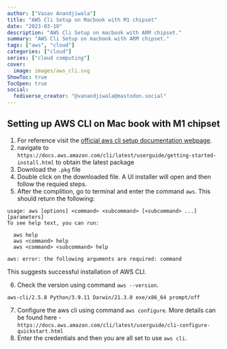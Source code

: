 ```yaml
---
author: ["Vasav Anandjiwala"]
title: "AWS Cli Setup on Macbook with M1 chipset"
date: "2023-03-10"
description: "AWS Cli Setup on macbook with ARM chipset."
summary: "AWS Cli Setup on macbook with ARM chipset."
tags: ["aws", "cloud"]
categories: ["cloud"]
series: ["cloud computing"]
cover:
  image: images/aws_cli.svg
ShowToc: true
TocOpen: true
social:
  fediverse_creator: "@vanandjiwala@mastodon.social"
---
```


## Setting up AWS CLI on Mac book with M1 chipset

1. For reference visit the [official aws cli setup documentation webpage](https://docs.aws.amazon.com/cli/v1/userguide/install-macos.html).
2. navigate to `https://docs.aws.amazon.com/cli/latest/userguide/getting-started-install.html` to obtain the latest package
3. Download the `.pkg` file
4. Double click on the downloaded file. A UI installer will open and then follow the requied steps.
5. After the complition, go to terminal and enter the command `aws`. This should return the following:

```
usage: aws [options] <command> <subcommand> [<subcommand> ...] [parameters]
To see help text, you can run:

  aws help
  aws <command> help
  aws <command> <subcommand> help

aws: error: the following arguments are required: command
```

This suggests successful installation of AWS CLI.

6. Check the version using command `aws --version`.

```
aws-cli/2.5.8 Python/3.9.11 Darwin/21.3.0 exe/x86_64 prompt/off
```

7. Configure the aws cli using command `aws configure`. More details can be found here - `https://docs.aws.amazon.com/cli/latest/userguide/cli-configure-quickstart.html`
8. Enter the credentials and then you are all set to use `aws cli`.

